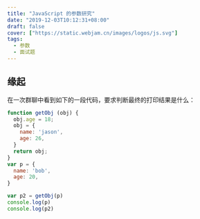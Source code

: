 ```yaml
---
title: "JavaScript 的参数研究"
date: "2019-12-03T10:12:31+08:00"
draft: false
cover: ["https://static.webjam.cn/images/logos/js.svg"]
tags:
  - 参数
  - 面试题
---
```




## 缘起

在一次群聊中看到如下的一段代码，要求判断最终的打印结果是什么：

```js
function getObj (obj) {
  obj.age = 18;
  obj = {
    name: 'jason',
    age: 26,
  }
  return obj;
}
var p = {
  name: 'bob',
  age: 20,
}

var p2 = getObj(p)
console.log(p)
console.log(p2)
```
